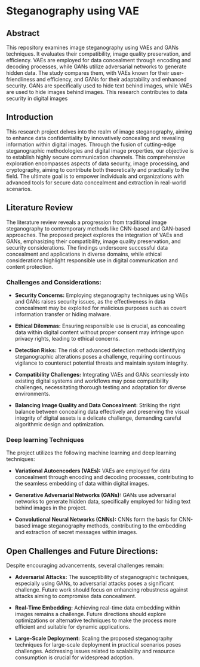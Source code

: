 # Steganography using VAE
  ## Abstract
  This repository examines image steganography using VAEs and GANs techniques. It evaluates their compatibility, image quality preservation, and efficiency. VAEs are employed for data concealment through encoding and decoding processes, while GANs utilize adversarial networks to generate hidden data. The study compares them, with VAEs known for their user-friendliness and efficiency, and GANs for their adaptability and enhanced security. GANs are specifically used to hide text behind images, while VAEs are used to hide images behind images. This research contributes to data security in digital images
  ## Introduction
  
This research project delves into the realm of image steganography, aiming to enhance data confidentiality by innovatively concealing and revealing information within digital images. Through the fusion of cutting-edge steganographic methodologies and digital image properties, our objective is to establish highly secure communication channels. This comprehensive exploration encompasses aspects of data security, image processing, and cryptography, aiming to contribute both theoretically and practically to the field. The ultimate goal is to empower individuals and organizations with advanced tools for secure data concealment and extraction in real-world scenarios.
 ## Literature Review
 The literature review reveals a progression from traditional image steganography to contemporary methods like CNN-based and GAN-based approaches. The proposed project explores the integration of VAEs and GANs, emphasizing their compatibility, image quality preservation, and security considerations. The findings underscore successful data concealment and applications in diverse domains, while ethical considerations highlight responsible use in digital communication and content protection.
  ### Challenges and Considerations:
  
* **Security Concerns:** Employing steganography techniques using VAEs and GANs raises security issues, as the effectiveness in data concealment may be exploited for malicious purposes such as covert information transfer or hiding malware.

* **Ethical Dilemmas:** Ensuring responsible use is crucial, as concealing data within digital content without proper consent may infringe upon privacy rights, leading to ethical concerns.

* **Detection Risks:** The risk of advanced detection methods identifying steganographic alterations poses a challenge, requiring continuous vigilance to counteract potential threats and maintain system integrity.

* **Compatibility Challenges:** Integrating VAEs and GANs seamlessly into existing digital systems and workflows may pose compatibility challenges, necessitating thorough testing and adaptation for diverse environments.

* **Balancing Image Quality and Data Concealment:** Striking the right balance between concealing data effectively and preserving the visual integrity of digital assets is a delicate challenge, demanding careful algorithmic design and optimization.

### Deep learning Techniques

  The project utilizes the following machine learning and deep learning techniques:

* **Variational Autoencoders (VAEs):** VAEs are employed for data concealment through encoding and decoding processes, contributing to the seamless embedding of data within digital images.

* **Generative Adversarial Networks (GANs):** GANs use adversarial networks to generate hidden data, specifically employed for hiding text behind images in the project.

* **Convolutional Neural Networks (CNNs):** CNNs form the basis for CNN-based image steganography methods, contributing to the embedding and extraction of secret messages within images.

## Open Challenges and Future Directions:
  Despite encouraging advancements, several challenges remain:
* **Adversarial Attacks:** The susceptibility of steganographic techniques, especially using GANs, to adversarial attacks poses a significant challenge. Future work should focus on enhancing robustness against attacks aiming to compromise data concealment.

* **Real-Time Embedding:** Achieving real-time data embedding within images remains a challenge. Future directions should explore optimizations or alternative techniques to make the process more efficient and suitable for dynamic applications.

* **Large-Scale Deployment:** Scaling the proposed steganography techniques for large-scale deployment in practical scenarios poses challenges. Addressing issues related to scalability and resource consumption is crucial for widespread adoption.